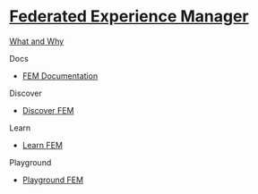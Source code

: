 # [Federated Experience Manager]()

[What and Why]()

Docs

 - [FEM Documentation](https://doc.sitecore.com/en/developers/91/sitecore-experience-platform/federated-experience-manager.html)

Discover

 - [Discover FEM]()

Learn

 - [Learn FEM]()

Playground

 - [Playground FEM]()
